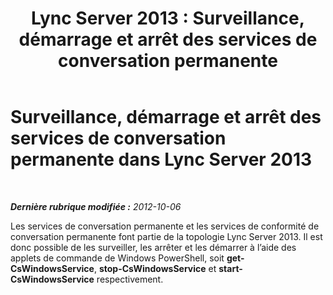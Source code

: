 ﻿---
title: 'Lync Server 2013 : Surveillance, démarrage et arrêt des services de conversation permanente'
TOCTitle: Surveillance, démarrage et arrêt des services de conversation permanente
ms:assetid: 05761d02-e7b5-494e-a58f-f3d213483035
ms:mtpsurl: https://technet.microsoft.com/fr-fr/library/Gg398105(v=OCS.15)
ms:contentKeyID: 49296122
ms.date: 05/20/2016
mtps_version: v=OCS.15
ms.translationtype: HT
---

# Surveillance, démarrage et arrêt des services de conversation permanente dans Lync Server 2013

 

_**Dernière rubrique modifiée :** 2012-10-06_

Les services de conversation permanente et les services de conformité de conversation permanente font partie de la topologie Lync Server 2013. Il est donc possible de les surveiller, les arrêter et les démarrer à l’aide des applets de commande de Windows PowerShell, soit **get-CsWindowsService**, **stop-CsWindowsService** et **start-CsWindowsService** respectivement.

